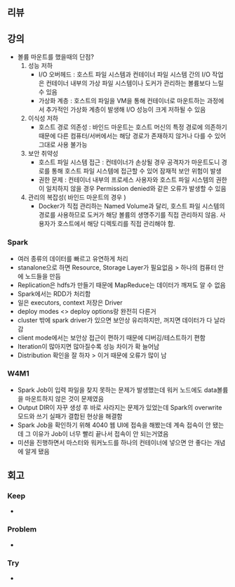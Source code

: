 ## 리뷰
  
## 강의
- 볼륨 마운트를 했을때의 단점?
  1. 성능 저하
     - I/O 오버헤드 : 호스트 파일 시스템과 컨테이너 파일 시스템 간의 I/O 작업은 컨테이너 내부의 가상 파일 시스템이나 도커가 관리하는 볼륨보다 느릴 수 있음
     - 가상화 계층 : 호스트의 파일을 VM을 통해 컨테이너로 마운트하는 과정에서 추가적인 가상화 계층이 발생해 I/O 성능이 크게 저하될 수 있음
  2. 이식성 저하
     - 호스트 경로 의존성 : 바인드 마운트는 호스트 머신의 특정 경로에 의존하기 때문에 다른 컴퓨터/서버에서는 해당 경로가 존재하지 않거나 다를 수 있어 그대로 사용 불가능
  3. 보안 취약성
     - 호스트 파일 시스템 접근 : 컨테이너가 손상될 경우 공격자가 마운트도니 경로를 통해 호스트 파일 시스템에 접근할 수 있어 잠재적 보안 위험이 발생
     - 권한 문제 : 컨테이너 내부의 프로세스 사용자와 호스트 파일 시스템의 권한이 일치하지 않을 경우 Permission denied와 같은 오류가 발생할 수 있음
  4. 관리의 복잡성( 바인드 마운트의 경우 )
     - Docker가 직접 관리하는 Named Volume과 달리, 호스트 파일 시스템의 경로를 사용하므로 도커가 해당 볼륨의 생명주기를 직접 관리하지 않음. 사용자가 호스트에서 해당 디렉토리를 직접 관리해야 함.

### Spark
- 여러 종류의 데이터를 빠르고 유연하게 처리
- stanalone으로 하면 Resource, Storage Layer가 필요없음 > 하나의 컴퓨터 안에 노드들을 만듬
- Replication은 hdfs가 만들기 때문에 MapReduce는 데이터가 깨져도 알 수 없음
- Spark에서는 RDD가 처리함
- 일은 executors, context 저장은 Driver
- deploy modes <> deploy options랑 완전히 다른거
- cluster 밖에 spark driver가 있으면 보안상 유리하지만, 꺼지면 데이터가 다 날라감
- client mode에서는 보안상 접근이 편하기 때문에 디버깅/테스트하기 편함
- Iteration이 많아지면 많아질수록 성능 차이가 확 늘어남
- Distribution 확인을 잘 하자 > 이거 때문에 오류가 많이 남

### W4M1
- Spark Job이 입력 파일을 찾지 못하는 문제가 발생했는데 워커 노드에도 data볼륨을 마운트하지 않은 것이 문제였음
- Output DIR이 자꾸 생성 후 바로 사라지는 문제가 있었는데 Spark의 overwrite 모드와 쓰기 실패가 결합된 현상을 해결함
- Spark Job을 확인하기 위해 4040 웹 UI에 접속을 해봤는데 계속 접속이 안 됐는데 그 이유가 Job이 너무 빨리 끝나서 접속이 안 되는거였음
- 미션을 진행하면서 마스터와 워커노드를 하나의 컨테이너에 넣으면 안 좋다는 개념에 알게 됐음

## 회고
  
### Keep
- 

### Problem
- 

### Try
- 

